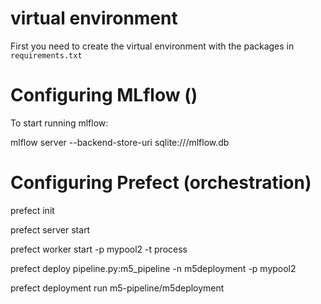 # virtual environment

First you need to create the virtual environment with the packages in `requirements.txt`


# Configuring MLflow ()

To start running mlflow:

mlflow server --backend-store-uri sqlite:///mlflow.db


# Configuring Prefect (orchestration)

prefect init

prefect server start

prefect worker start -p mypool2 -t process

prefect deploy pipeline.py:m5_pipeline -n m5deployment -p mypool2

prefect deployment run m5-pipeline/m5deployment